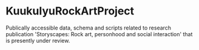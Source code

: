 # KuukuIyuRockArtProject
Publically accessible data, schema and scripts related to research publication 'Storyscapes: Rock art, personhood and social interaction' that is presently under review.
